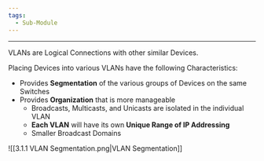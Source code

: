 ```yaml
---
tags:
  - Sub-Module
---
```


---
VLANs are Logical Connections with other similar Devices.

Placing Devices into various VLANs have the following Characteristics:
- Provides **Segmentation** of the various groups of Devices on the same Switches
- Provides **Organization** that is more manageable
	- Broadcasts, Multicasts, and Unicasts are isolated in the individual VLAN
	- **Each VLAN** will have its own **Unique Range of IP Addressing**
	- Smaller Broadcast Domains


![[3.1.1 VLAN Segmentation.png|VLAN Segmentation]]